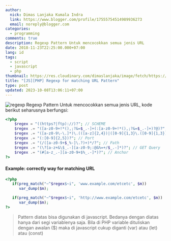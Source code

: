 ```yaml
---
author:
  nick: Dimas Lanjaka Kumala Indra
  link: https://www.blogger.com/profile/17555754514989936273
  email: noreply@blogger.com
categories:
  - programming
comments: true
description: Regexp Pattern Untuk mencocokkan semua jenis URL
date: 2018-11-23T22:25:00.000+07:00
lang: id
tags:
  - script
  - javascript
  - php
thumbnail: https://res.cloudinary.com/dimaslanjaka/image/fetch/https://www.webubi.com/wp-content/uploads/2017/03/regex.png
title: "[JS][PHP] Regexp for matching URL Pattern"
type: post
updated: 2023-10-08T13:06:11+07:00
---
```


![regexp](https://res.cloudinary.com/dimaslanjaka/image/fetch/https://www.webubi.com/wp-content/uploads/2017/03/regex.png) Regexp Pattern Untuk mencocokkan semua jenis URL, kode berikut seharusnya berfungsi:

```php
<?php
    $regex = "((https?|ftp)://)?"; // SCHEME
    $regex .= "([a-z0-9+!*(),;?&=$_.-]+(:[a-z0-9+!*(),;?&=$_.-]+)?@)?"; // User and Pass
    $regex .= "([a-z0-9\-\.]*)\.(([a-z]{2,4})|([0-9]{1,3}\.([0-9]{1,3})\.([0-9]{1,3})))"; // Host or IP
    $regex .= "(:[0-9]{2,5})?"; // Port
    $regex .= "(/([a-z0-9+$_%-]\.?)+)*/?"; // Path
    $regex .= "(\?[a-z+&\$_.-][a-z0-9;:@&%=+/$_.-]*)?"; // GET Query
    $regex .= "(#[a-z_.-][a-z0-9+$%_.-]*)?"; // Anchor
?>
```

#### Example: correctly way for matching URL

```php
<?php
   if(preg_match("~^$regex$~i", 'www.example.com/etcetc', $m))
      var_dump($m);

   if(preg_match("~^$regex$~i", 'http://www.example.com/etcetc', $m))
      var_dump($m);
?>
```

> Pattern diatas bisa digunakan di javascript. Bedanya dengan diatas hanya dari segi variablenya saja. Bila di PHP variable dituliskan dengan awalan ($) maka di javascript cukup diganti (var) atau (let) atau (const)